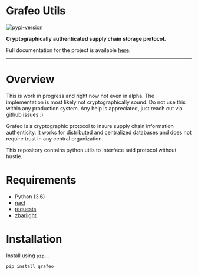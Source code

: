 # Grafeo Utils

[![pypi-version]][pypi]

**Cryptographically authenticated supply chain storage protocol.**

Full documentation for the project is available [here](https://lkskstlr.github.io/grafeo-utils/).

---

# Overview

This is work in progress and right now not even in alpha. The implementation is most likely not cryptographically sound. Do not use this within any production system. Any help is appreciated, just reach out via github issues :)

Grafeo is a cryptographic protocol to insure supply chain information authenticity. It works for distributed and centralized databases and does not require trust in any central organization.

This repository contains python utils to interface said protocol without hustle.

# Requirements

* Python (3.6)
* [nacl](https://github.com/pyca/pynacl) 
* [requests](https://github.com/requests/requests)
* [zbarlight](https://github.com/Polyconseil/zbarlight)

# Installation

Install using `pip`...
```bash
pip install grafeo
```

[pypi-version]: https://img.shields.io/pypi/v/grafeo.svg
[pypi]: https://pypi.python.org/pypi/grafeo